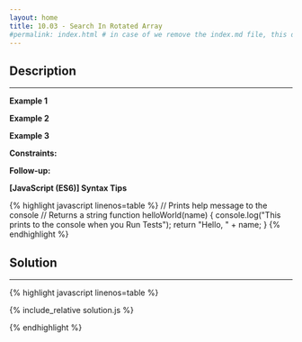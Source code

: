 ```yaml
---
layout: home
title: 10.03 - Search In Rotated Array
#permalink: index.html # in case of we remove the index.md file, this doc will be the index page
---
```


<div class="row">
<div class="columnStmt" markdown="1">

## Description
------



**Example 1**


**Example 2**

**Example 3**


**Constraints:**



**Follow-up:** 

**[JavaScript (ES6)] Syntax Tips**

{% highlight javascript linenos=table %}
// Prints help message to the console
// Returns a string
function helloWorld(name) {
    console.log("This prints to the console when you Run Tests");
    return "Hello, " + name;
}
{% endhighlight %}

</div>
<div class="columnSol" markdown="1">

## Solution
------

{% highlight javascript linenos=table %}

{% include_relative solution.js %}

{% endhighlight %}

</div>
</div>
